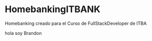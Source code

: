 # HomebankingITBANK
Homebanking creado para el Curso de FullStackDeveloper de ITBA








hola soy Brandon
